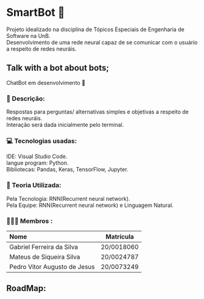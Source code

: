 # SmartBot 🤖
Projeto idealizado na disciplina de Tópicos Especiais de Engenharia de Software na UnB.
<br>Desenvolvimento de uma rede neural capaz de se comunicar com o usuário a respeito de redes neuráis. 

## Talk with a bot about bots;
ChatBot em desenvolvimento 🚧

### 💭 Descrição: 
Respostas para perguntas/ alternativas simples e objetivas a respeito de redes neuráis.
<br> Interação será dada inicialmente pelo terminal.
 
### 💻 Tecnologias usadas:
IDE: Visual Studio Code.
<br>langue program: Python.
<br>Bibliotecas: Pandas, Keras, TensorFlow, Jupyter.

### 📃 Teoria Utilizada:
Pela Tecnologia: RNN(Recurrent neural network).
<br>Pela Equipe: RNN(Recurrent neural network) e Linguagem Natural.

### 👦👦👦 Membros :
| Nome | Matrícula |
|:------------ |---|
| Gabriel Ferreira da Silva | 20/0018060 |
| Mateus de Siqueira Silva | 20/0024787 |
| Pedro Vitor Augusto de Jesus | 20/0073249 |

## RoadMap: 

<img alt="" title="" src="https://github.com/deeplearningunb/SmartBot-RASA/blob/main/img/smartbot_2021-10-30_02.16am.png">
